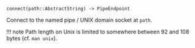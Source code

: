 ```
connect(path::AbstractString) -> PipeEndpoint
```

Connect to the named pipe / UNIX domain socket at `path`.

!!! note
    Path length on Unix is limited to somewhere between 92 and 108 bytes (cf. `man unix`).

